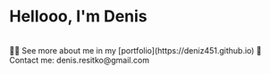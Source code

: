 # Hellooo, I'm Denis
<br>
🧑‍💻 See more about me in my [portfolio](https://deniz451.github.io)
📩 Contact me: denis.resitko@gmail.com
<br>


